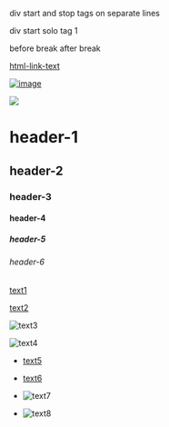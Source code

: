 

div start and stop tags on separate lines

 div start solo tag 1






before break  after break

[html-link-text](html-url)

[![image](img-url1)](html-url)

<img src="img-url2">

# header-1

## header-2

### **header-3**

#### **header-4**

##### header-5

###### header-6

[text1](url1)

[text2](url2)

![text3](url3)

![text4](url4)

- [text5](url5)

* [text6](url6)

- ![text7](url7)

* ![text8](url8)

